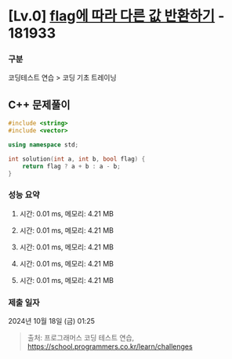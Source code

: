 # [Lv.0] [flag에 따라 다른 값 반환하기](https://school.programmers.co.kr/learn/courses/30/lessons/181933?language=cpp) - 181933 

### 구분

코딩테스트 연습 > 코딩 기초 트레이닝

## C++ 문제풀이

```cpp
#include <string>
#include <vector>

using namespace std;

int solution(int a, int b, bool flag) {
    return flag ? a + b : a - b;
}
```

### 성능 요약

1. 시간: 0.01 ms, 메모리: 4.21 MB

2. 시간: 0.01 ms, 메모리: 4.21 MB
3. 시간: 0.01 ms, 메모리: 4.21 MB
4. 시간: 0.01 ms, 메모리: 4.21 MB
5. 시간: 0.01 ms, 메모리: 4.21 MB

### 제출 일자

2024년 10월 18일 (금) 01:25

> 출처: 프로그래머스 코딩 테스트 연습, https://school.programmers.co.kr/learn/challenges